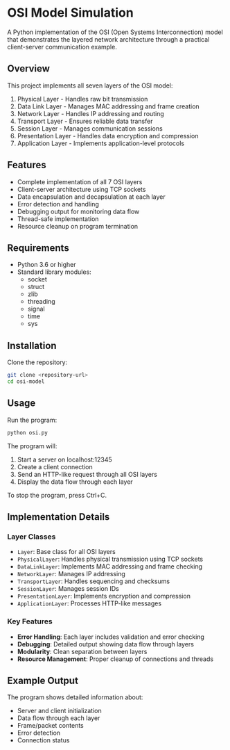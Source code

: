 # OSI Model Simulation

A Python implementation of the OSI (Open Systems Interconnection) model that demonstrates the layered network architecture through a practical client-server communication example.

## Overview

This project implements all seven layers of the OSI model:
1. Physical Layer - Handles raw bit transmission
2. Data Link Layer - Manages MAC addressing and frame creation
3. Network Layer - Handles IP addressing and routing
4. Transport Layer - Ensures reliable data transfer
5. Session Layer - Manages communication sessions
6. Presentation Layer - Handles data encryption and compression
7. Application Layer - Implements application-level protocols

## Features

- Complete implementation of all 7 OSI layers
- Client-server architecture using TCP sockets
- Data encapsulation and decapsulation at each layer
- Error detection and handling
- Debugging output for monitoring data flow
- Thread-safe implementation
- Resource cleanup on program termination

## Requirements

- Python 3.6 or higher
- Standard library modules:
  - socket
  - struct
  - zlib
  - threading
  - signal
  - time
  - sys

## Installation

Clone the repository:
```bash
git clone <repository-url>
cd osi-model
```

## Usage

Run the program:
```bash
python osi.py
```

The program will:
1. Start a server on localhost:12345
2. Create a client connection
3. Send an HTTP-like request through all OSI layers
4. Display the data flow through each layer

To stop the program, press Ctrl+C.

## Implementation Details

### Layer Classes

- `Layer`: Base class for all OSI layers
- `PhysicalLayer`: Handles physical transmission using TCP sockets
- `DataLinkLayer`: Implements MAC addressing and frame checking
- `NetworkLayer`: Manages IP addressing
- `TransportLayer`: Handles sequencing and checksums
- `SessionLayer`: Manages session IDs
- `PresentationLayer`: Implements encryption and compression
- `ApplicationLayer`: Processes HTTP-like messages

### Key Features

- **Error Handling**: Each layer includes validation and error checking
- **Debugging**: Detailed output showing data flow through layers
- **Modularity**: Clean separation between layers
- **Resource Management**: Proper cleanup of connections and threads

## Example Output

The program shows detailed information about:
- Server and client initialization
- Data flow through each layer
- Frame/packet contents
- Error detection
- Connection status

